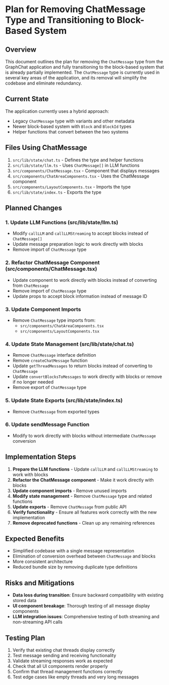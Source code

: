 # Plan for Removing ChatMessage Type and Transitioning to Block-Based System

## Overview

This document outlines the plan for removing the `ChatMessage` type from the GraphChat application and fully transitioning to the block-based system that is already partially implemented. The `ChatMessage` type is currently used in several key areas of the application, and its removal will simplify the codebase and eliminate redundancy.

## Current State

The application currently uses a hybrid approach:
- Legacy `ChatMessage` type with variants and other metadata
- Newer block-based system with `Block` and `BlockId` types
- Helper functions that convert between the two systems

## Files Using ChatMessage

1. `src/lib/state/chat.ts` - Defines the type and helper functions
2. `src/lib/state/llm.ts` - Uses `ChatMessage[]` in LLM functions
3. `src/components/ChatMessage.tsx` - Component that displays messages
4. `src/components/ChatAreaComponents.tsx` - Uses the ChatMessage component
5. `src/components/LayoutComponents.tsx` - Imports the type
6. `src/lib/state/index.ts` - Exports the type

## Planned Changes

### 1. Update LLM Functions (src/lib/state/llm.ts)

- Modify `callLLM` and `callLLMStreaming` to accept blocks instead of `ChatMessage[]`
- Update message preparation logic to work directly with blocks
- Remove import of `ChatMessage` type

### 2. Refactor ChatMessage Component (src/components/ChatMessage.tsx)

- Update component to work directly with blocks instead of converting from `ChatMessage`
- Remove import of `ChatMessage` type
- Update props to accept block information instead of message ID

### 3. Update Component Imports

- Remove `ChatMessage` type imports from:
  - `src/components/ChatAreaComponents.tsx`
  - `src/components/LayoutComponents.tsx`

### 4. Update State Management (src/lib/state/chat.ts)

- Remove `ChatMessage` interface definition
- Remove `createChatMessage` function
- Update `getThreadMessages` to return blocks instead of converting to `ChatMessage`
- Update `convertBlocksToMessages` to work directly with blocks or remove if no longer needed
- Remove export of `ChatMessage` type

### 5. Update State Exports (src/lib/state/index.ts)

- Remove `ChatMessage` from exported types

### 6. Update sendMessage Function

- Modify to work directly with blocks without intermediate `ChatMessage` conversion

## Implementation Steps

1. **Prepare the LLM functions** - Update `callLLM` and `callLLMStreaming` to work with blocks
2. **Refactor the ChatMessage component** - Make it work directly with blocks
3. **Update component imports** - Remove unused imports
4. **Modify state management** - Remove `ChatMessage` type and related functions
5. **Update exports** - Remove `ChatMessage` from public API
6. **Verify functionality** - Ensure all features work correctly with the new implementation
7. **Remove deprecated functions** - Clean up any remaining references

## Expected Benefits

- Simplified codebase with a single message representation
- Elimination of conversion overhead between `ChatMessage` and blocks
- More consistent architecture
- Reduced bundle size by removing duplicate type definitions

## Risks and Mitigations

- **Data loss during transition**: Ensure backward compatibility with existing stored data
- **UI component breakage**: Thorough testing of all message display components
- **LLM integration issues**: Comprehensive testing of both streaming and non-streaming API calls

## Testing Plan

1. Verify that existing chat threads display correctly
2. Test message sending and receiving functionality
3. Validate streaming responses work as expected
4. Check that all UI components render properly
5. Confirm that thread management functions correctly
6. Test edge cases like empty threads and very long messages